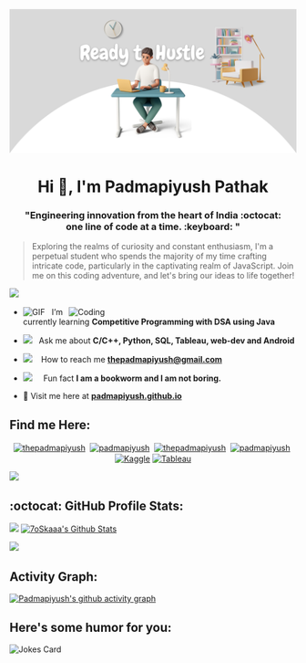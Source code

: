 ![MasterHead](https://github.com/Padmapiyush/Padmapiyush/blob/main/Motivation%20March%20Banner%20(2)%20(1).png)
<h1 align="center">Hi 👋, I'm Padmapiyush Pathak</h1>
<h3 align="center">"Engineering innovation from the heart of India :octocat: <br> one line of code at a time. :keyboard: "</h3>


> Exploring the realms of curiosity and constant enthusiasm, I'm a perpetual student who spends the majority of my time crafting intricate code, particularly in the captivating realm of JavaScript. Join me on this coding adventure, and let's bring our ideas to life together! 

<img src="https://user-images.githubusercontent.com/73097560/115834477-dbab4500-a447-11eb-908a-139a6edaec5c.gif"></a>

<img align="right" alt="Coding" width="400" src="https://github.com/Padmapiyush/illustrations/blob/main/3d/casual-life-3d-young-man-surrounded-by-gadgets-taking-notes.png">


- <img alt="GIF" src="https://github.com/SP-XD/SP-XD/blob/main/images/Developer.gif" width="25" /> &nbsp; I’m currently learning **Competitive Programming with DSA using Java**

- <img src="https://github.com/SP-XD/SP-XD/blob/main/images/message.gif?raw=true" width="25" />&nbsp;&nbsp; Ask me about **C/C++, Python, SQL, Tableau, web-dev and Android**

- <img src="https://github.com/SP-XD/SP-XD/blob/main/images/hyperkitty.gif?raw=true" width="20" />&nbsp;&nbsp;&nbsp; How to reach me **thepadmapiyush@gmail.com**

- <img src="https://github.com/SP-XD/SP-XD/blob/main/images/lightning.gif?raw=true" width="12" />&nbsp;&nbsp;&nbsp;&nbsp; Fun fact **I am a bookworm and I am not boring.**

- 📝 Visit me here at **[padmapiyush.github.io](https://padmapiyush.github.io)**

## Find me Here:
<p align="center">
<a href="https://twitter.com/thepadmapiyush" target="blank"><img align="center" src="https://cdn.jsdelivr.net/npm/simple-icons@9.16.1/icons/x.svg" alt="thepadmapiyush" height="30" width="30" /></a>&nbsp;
<a href="https://instagram.com/thepadmapiyush" target="blank"><img align="center" src="https://cdn.jsdelivr.net/npm/simple-icons@9.16.1/icons/instagram.svg" alt="padmapiyush" height="30" width="30" /></a>&nbsp;
<a href="https://linkedin.com/in/padmapiyush" target="blank"><img align="center" src="https://cdn.jsdelivr.net/npm/simple-icons@9.16.1/icons/linkedin.svg" alt="thepadmapiyush" height="30" width="30" /></a>&nbsp;  
<a href="http://discord.com/users/padmapiyush" target="blank"><img align="center" src="https://cdn.jsdelivr.net/npm/simple-icons@9.16.1/icons/discord.svg" alt="padmapiyush" height="40" width="30" /></a>&nbsp;
<a href="https://www.kaggle.com/padmapiyush"><img align="center" alt="Kaggle" width="30px" src="https://cdn.jsdelivr.net/npm/simple-icons@9.16.1/icons/kaggle.svg" /></a>
<a href="https://public.tableau.com/app/profile/padmapiyush.pathak/vizzes"><img align="center" alt="Tableau" width="30px" src="https://cdn.jsdelivr.net/npm/simple-icons@9.16.1/icons/tableau.svg" /></a>
</p>


<img src="https://user-images.githubusercontent.com/73097560/115834477-dbab4500-a447-11eb-908a-139a6edaec5c.gif"></a>

## :octocat: GitHub Profile Stats:

<img src="https://github-readme-streak-stats.herokuapp.com/?user=padmapiyush&theme=swift"/> <a href="https://github.com/anuraghazra/github-readme-stats"><img alt="7oSkaaa's Github Stats" src="https://github-readme-stats.vercel.app/api?username=padmapiyush&show_icons=true&count_private=true&theme=swift" height="192px"/>
<br/>


<img src="https://user-images.githubusercontent.com/73097560/115834477-dbab4500-a447-11eb-908a-139a6edaec5c.gif"></a>

## Activity Graph:

[![Padmapiyush's github activity graph](https://github-readme-activity-graph.vercel.app/graph?username=Padmapiyush&theme=minimal)](https://github.com/ashutosh00710/github-readme-activity-graph)

## Here's some humor for you:
 
![Jokes Card](https://readme-jokes.vercel.app/api?hideBorder&theme=graywhite)
